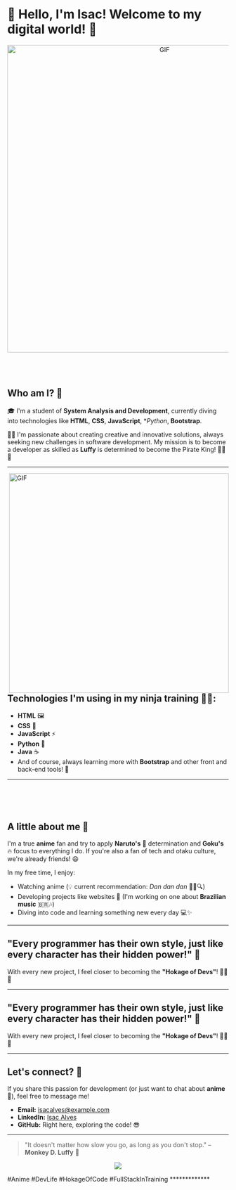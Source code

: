 # 🌟 Hello, I'm Isac! Welcome to my digital world! 🌟


<div align="center">
<img hight="300" width="700" alt="GIF" align="center" src="https://github.com/Xx-Ashutosh-xX/Xx-Ashutosh-xX/blob/master/assets/208593.gif">
</div>

</br>
</br>
</br>


## Who am I? 🤔

🎓 I'm a student of **System Analysis and Development**, currently diving into technologies like **HTML**, **CSS**, **JavaScript**, **Python*, **Bootstrap**.

👨‍💻 I'm passionate about creating creative and innovative solutions, always seeking new challenges in software development. My mission is to become a developer as skilled as **Luffy** is determined to become the Pirate King! 🏴‍☠️👑

---

<img hight="400" width="500" alt="GIF" align="right" src="https://github.com/Xx-Ashutosh-xX/Xx-Ashutosh-xX/blob/master/assets/15682.gif">

## Technologies I'm using in my ninja training 👨‍💻:

- **HTML** 🖼️
- **CSS** 🎨
- **JavaScript** ⚡
- **Python** 🐍
- **Java** ☕
- And of course, always learning more with **Bootstrap** and other front and back-end tools! 🚀

---

</br>
</br>
</br>

## A little about me 💭

I'm a true **anime** fan and try to apply **Naruto's** 🍥 determination and **Goku's** 🔥 focus to everything I do. If you're also a fan of tech and otaku culture, we're already friends! 😄

In my free time, I enjoy:

- Watching anime (💡 current recommendation: *Dan dan dan* 🕵️‍♂️🔍)
- Developing projects like websites 🎨 (I'm working on one about **Brazilian music** 🇧🇷🎶)
- Diving into code and learning something new every day 💻✨

---

## "Every programmer has their own style, just like every character has their hidden power!" 🌟

With every new project, I feel closer to becoming the **"Hokage of Devs"**! 👨‍💻🔥

---
## "Every programmer has their own style, just like every character has their hidden power!" 🌟

With every new project, I feel closer to becoming the **"Hokage of Devs"**! 👨‍💻🔥

---

## Let's connect? 🤝

If you share this passion for development (or just want to chat about **anime** 🐉), feel free to message me!

- **Email:** [isacalves@example.com](mailto:isacalves@example.com)
- **LinkedIn:** [Isac Alves](https://www.linkedin.com/in/isac-alves)
- **GitHub:** Right here, exploring the code! 😎

---

> "It doesn't matter how slow you go, as long as you don't stop." – **Monkey D. Luffy** 🍖


<p align="center" >  
  <a href="https://github.com/anuraghazra/github-readme-stats"> 
<img  src="https://github-readme-stats.vercel.app/api?username=zaza0417&&show_icons=true&theme=radical"/>
  </a>
  </p>
#Anime #DevLife #HokageOfCode #FullStackInTraining
*************
